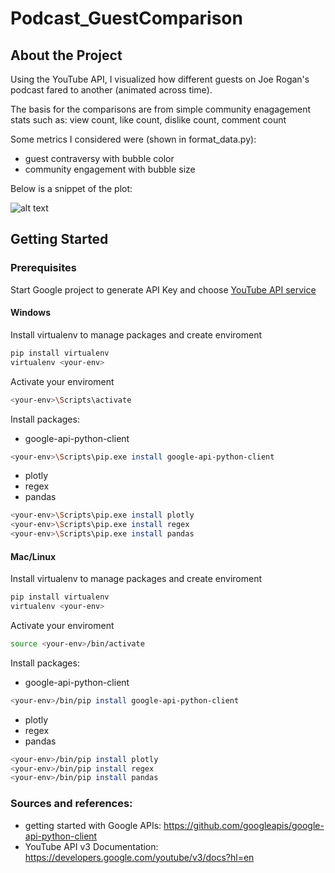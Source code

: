 # Podcast_GuestComparison

## About the Project
Using the YouTube API, I visualized how different guests on Joe Rogan's podcast fared to another (animated across time). 

The basis for the comparisons are from simple community enagagement stats such as: view count, like count, dislike count, comment count


Some metrics I considered were (shown in format_data.py):
* guest contraversy with bubble color
* community engagement with bubble size  

Below is a snippet of the plot:

![alt text](https://github.com/danieljbae/Podcast_GuestComparison/blob/main/demo_ss.PNG)


## Getting Started 

### Prerequisites
Start Google project to generate API Key and choose [YouTube API service](https://console.developers.google.com/)

#### Windows
Install virtualenv to manage packages and create enviroment
```sh
pip install virtualenv
virtualenv <your-env>
```
Activate your enviroment
```sh
<your-env>\Scripts\activate
```
Install packages:
* google-api-python-client
```sh
<your-env>\Scripts\pip.exe install google-api-python-client
```
* plotly
* regex
* pandas
```sh
<your-env>\Scripts\pip.exe install plotly
<your-env>\Scripts\pip.exe install regex
<your-env>\Scripts\pip.exe install pandas
```
#### Mac/Linux
Install virtualenv to manage packages and create enviroment
```sh
pip install virtualenv
virtualenv <your-env>
```
Activate your enviroment
```sh
source <your-env>/bin/activate
```
Install packages:
* google-api-python-client
```sh
<your-env>/bin/pip install google-api-python-client
```
* plotly
* regex
* pandas
```sh
<your-env>/bin/pip install plotly
<your-env>/bin/pip install regex
<your-env>/bin/pip install pandas
```
### Sources and references:
* getting started with Google APIs: https://github.com/googleapis/google-api-python-client
* YouTube API v3 Documentation: https://developers.google.com/youtube/v3/docs?hl=en
